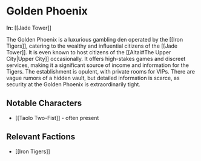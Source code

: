 # Golden Phoenix

**In:** [[Jade Tower]]

The Golden Phoenix is a luxurious gambling den operated by the [[Iron Tigers]], catering to the wealthy and influential citizens of the [[Jade Tower]]. It is even known to host citizens of the [[Altai#The Upper City|Upper City]] occasionally. It offers high-stakes games and discreet services, making it a significant source of income and information for the Tigers. The establishment is opulent, with private rooms for VIPs. There are vague rumors of a hidden vault, but detailed information is scarce, as security at the Golden Phoenix is extraordinarily tight.
## Notable Characters

- [[Taolo Two-Fist]] - often present

## Relevant Factions

- [[Iron Tigers]]